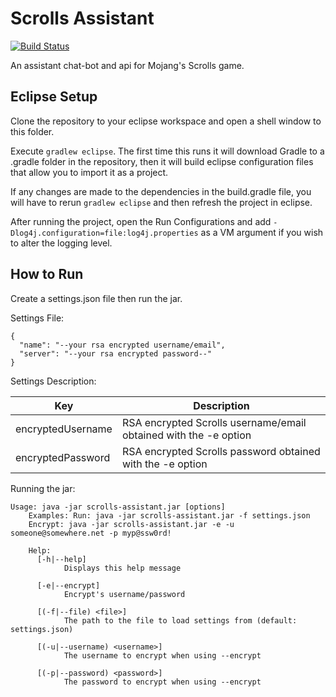 Scrolls Assistant
=================
[![Build Status](https://travis-ci.org/Talon876/scrolls-assistant.png?branch=master)](https://travis-ci.org/Talon876/scrolls-assistant)

An assistant chat-bot and api for Mojang's Scrolls game.

Eclipse Setup
-------------
Clone the repository to your eclipse workspace and open a shell window to this folder.

Execute `gradlew eclipse`. The first time this runs it will download Gradle to a .gradle folder in the repository, then it will build eclipse configuration files that allow you to import it as a project.

If any changes are made to the dependencies in the build.gradle file, you will have to rerun `gradlew eclipse` and then refresh the project in eclipse.

After running the project, open the Run Configurations and add `-Dlog4j.configuration=file:log4j.properties` as a VM argument if you wish to alter the logging level.

How to Run
----------
Create a settings.json file then run the jar.

Settings File:

    {
      "name": "--your rsa encrypted username/email",
      "server": "--your rsa encrypted password--"
    }


Settings Description:

|Key|Description|
|---|-----------|
|encryptedUsername| RSA encrypted Scrolls username/email obtained with the -e option|
|encryptedPassword | RSA encrypted Scrolls password obtained with the -e option|

Running the jar:

    Usage: java -jar scrolls-assistant.jar [options]
		Examples: Run: java -jar scrolls-assistant.jar -f settings.json
		Encrypt: java -jar scrolls-assistant.jar -e -u someone@somewhere.net -p myp@ssw0rd!

		Help:
		  [-h|--help]
		        Displays this help message
		
		  [-e|--encrypt]
		        Encrypt's username/password
		
		  [(-f|--file) <file>]
		        The path to the file to load settings from (default: settings.json)
		
		  [(-u|--username) <username>]
		        The username to encrypt when using --encrypt
		
		  [(-p|--password) <password>]
		        The password to encrypt when using --encrypt

